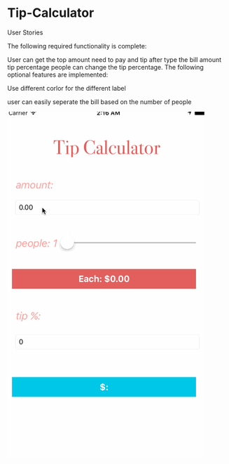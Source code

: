 # Tip-Calculator

User Stories

The following required functionality is complete:

 User can get the top amount need to pay and tip after type the bill amount tip percentage
 people can change the tip percentage.
The following optional features are implemented:


 Use different corlor for the different label
 
 user can easily seperate the bill based on the number of people
 

![](https://github.com/BoilerMaker2015/Tip-Calculator/raw/master/pt.gif)
